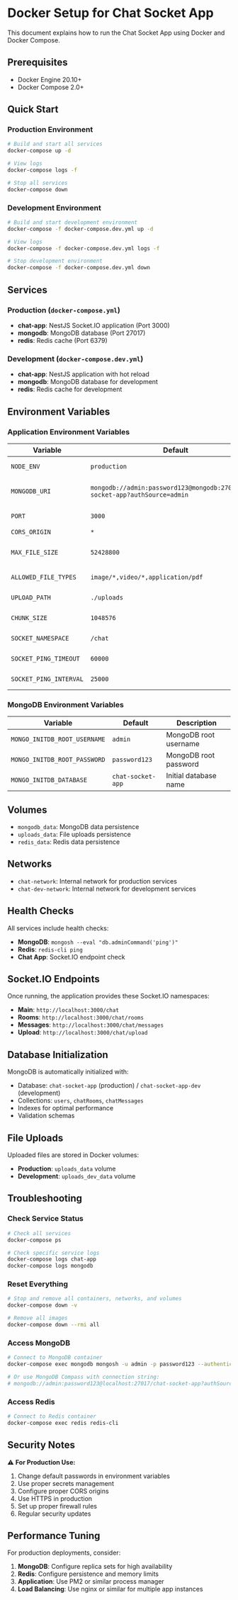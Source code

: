 # Docker Setup for Chat Socket App

This document explains how to run the Chat Socket App using Docker and Docker Compose.

## Prerequisites

- Docker Engine 20.10+
- Docker Compose 2.0+

## Quick Start

### Production Environment

```bash
# Build and start all services
docker-compose up -d

# View logs
docker-compose logs -f

# Stop all services
docker-compose down
```

### Development Environment

```bash
# Build and start development environment
docker-compose -f docker-compose.dev.yml up -d

# View logs
docker-compose -f docker-compose.dev.yml logs -f

# Stop development environment
docker-compose -f docker-compose.dev.yml down
```

## Services

### Production (`docker-compose.yml`)

- **chat-app**: NestJS Socket.IO application (Port 3000)
- **mongodb**: MongoDB database (Port 27017)
- **redis**: Redis cache (Port 6379)

### Development (`docker-compose.dev.yml`)

- **chat-app**: NestJS application with hot reload
- **mongodb**: MongoDB database for development
- **redis**: Redis cache for development

## Environment Variables

### Application Environment Variables

| Variable | Default | Description |
|----------|---------|-------------|
| `NODE_ENV` | `production` | Node.js environment |
| `MONGODB_URI` | `mongodb://admin:password123@mongodb:27017/chat-socket-app?authSource=admin` | MongoDB connection string |
| `PORT` | `3000` | Application port |
| `CORS_ORIGIN` | `*` | CORS origin |
| `MAX_FILE_SIZE` | `52428800` | Maximum file size (50MB) |
| `ALLOWED_FILE_TYPES` | `image/*,video/*,application/pdf` | Allowed file types |
| `UPLOAD_PATH` | `./uploads` | Upload directory |
| `CHUNK_SIZE` | `1048576` | Chunk size (1MB) |
| `SOCKET_NAMESPACE` | `/chat` | Socket.IO namespace |
| `SOCKET_PING_TIMEOUT` | `60000` | Socket ping timeout |
| `SOCKET_PING_INTERVAL` | `25000` | Socket ping interval |

### MongoDB Environment Variables

| Variable | Default | Description |
|----------|---------|-------------|
| `MONGO_INITDB_ROOT_USERNAME` | `admin` | MongoDB root username |
| `MONGO_INITDB_ROOT_PASSWORD` | `password123` | MongoDB root password |
| `MONGO_INITDB_DATABASE` | `chat-socket-app` | Initial database name |

## Volumes

- `mongodb_data`: MongoDB data persistence
- `uploads_data`: File uploads persistence
- `redis_data`: Redis data persistence

## Networks

- `chat-network`: Internal network for production services
- `chat-dev-network`: Internal network for development services

## Health Checks

All services include health checks:

- **MongoDB**: `mongosh --eval "db.adminCommand('ping')"`
- **Redis**: `redis-cli ping`
- **Chat App**: Socket.IO endpoint check

## Socket.IO Endpoints

Once running, the application provides these Socket.IO namespaces:

- **Main**: `http://localhost:3000/chat`
- **Rooms**: `http://localhost:3000/chat/rooms`
- **Messages**: `http://localhost:3000/chat/messages`
- **Upload**: `http://localhost:3000/chat/upload`

## Database Initialization

MongoDB is automatically initialized with:

- Database: `chat-socket-app` (production) / `chat-socket-app-dev` (development)
- Collections: `users`, `chatRooms`, `chatMessages`
- Indexes for optimal performance
- Validation schemas

## File Uploads

Uploaded files are stored in Docker volumes:

- **Production**: `uploads_data` volume
- **Development**: `uploads_dev_data` volume

## Troubleshooting

### Check Service Status

```bash
# Check all services
docker-compose ps

# Check specific service logs
docker-compose logs chat-app
docker-compose logs mongodb
```

### Reset Everything

```bash
# Stop and remove all containers, networks, and volumes
docker-compose down -v

# Remove all images
docker-compose down --rmi all
```

### Access MongoDB

```bash
# Connect to MongoDB container
docker-compose exec mongodb mongosh -u admin -p password123 --authenticationDatabase admin

# Or use MongoDB Compass with connection string:
# mongodb://admin:password123@localhost:27017/chat-socket-app?authSource=admin
```

### Access Redis

```bash
# Connect to Redis container
docker-compose exec redis redis-cli
```

## Security Notes

⚠️ **For Production Use:**

1. Change default passwords in environment variables
2. Use proper secrets management
3. Configure proper CORS origins
4. Use HTTPS in production
5. Set up proper firewall rules
6. Regular security updates

## Performance Tuning

For production deployments, consider:

1. **MongoDB**: Configure replica sets for high availability
2. **Redis**: Configure persistence and memory limits
3. **Application**: Use PM2 or similar process manager
4. **Load Balancing**: Use nginx or similar for multiple app instances

